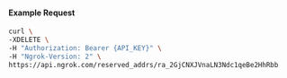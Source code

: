 
#### Example Request
```bash
curl \
-XDELETE \
-H "Authorization: Bearer {API_KEY}" \
-H "Ngrok-Version: 2" \
https://api.ngrok.com/reserved_addrs/ra_2GjCNXJVnaLN3Ndc1qeBe2HhRbb

